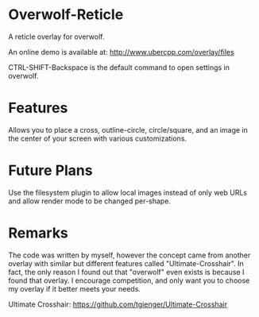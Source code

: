 Overwolf-Reticle
================

A reticle overlay for overwolf.

An online demo is available at: http://www.ubercpp.com/overlay/files

CTRL-SHIFT-Backspace is the default command to open settings in overwolf.


Features
========
Allows you to place a cross, outline-circle, circle/square, and an image in the
center of your screen with various customizations.


Future Plans
============
Use the filesystem plugin to allow local images instead of only web URLs and
allow render mode to be changed per-shape.


Remarks
=======
The code was written by myself, however the concept came from another overlay
with similar but different features called "Ultimate-Crosshair".  In fact, the
only reason I found out that "overwolf" even exists is because I found that
overlay.  I encourage competition, and only want you to choose my overlay if it
better meets your needs.

Ultimate Crosshair: https://github.com/tgienger/Ultimate-Crosshair
